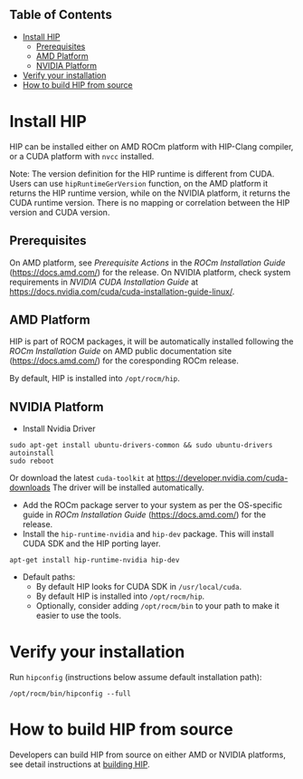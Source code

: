 ## Table of Contents

<!-- toc -->

- [Install HIP](#installing-hip)
  * [Prerequisites](#prerequisites)
  * [AMD Platform](#amd-platform)
  * [NVIDIA Platform](#nvidia-platform)
- [Verify your installation](#verify-your-installation)
- [How to build HIP from source](#how-to-build-hip-from-source)
<!-- tocstop -->

# Install HIP

HIP can be installed either on AMD ROCm platform with HIP-Clang compiler, or a CUDA platform with `nvcc` installed.

Note: The version definition for the HIP runtime is different from CUDA. Users can use `hipRuntimeGerVersion` function, on the AMD platform it returns the HIP runtime version, while on the NVIDIA platform, it returns the CUDA runtime version. There is no mapping or correlation between the HIP version and CUDA version.

## Prerequisites
On AMD platform, see _Prerequisite Actions_ in the _ROCm Installation Guide_ (https://docs.amd.com/) for the release.
On NVIDIA platform, check system requirements in _NVIDIA CUDA Installation Guide_ at https://docs.nvidia.com/cuda/cuda-installation-guide-linux/.


## AMD Platform

HIP is part of ROCM packages, it will be automatically installed following the _ROCm Installation Guide_ on AMD public documentation site (https://docs.amd.com/) for the coresponding ROCm release.

By default, HIP is installed into `/opt/rocm/hip`.


## NVIDIA Platform


* Install Nvidia Driver
```
sudo apt-get install ubuntu-drivers-common && sudo ubuntu-drivers autoinstall
sudo reboot
```
Or download the latest `cuda-toolkit` at https://developer.nvidia.com/cuda-downloads
The driver will be installed automatically.

* Add the ROCm package server to your system as per the OS-specific guide in _ROCm Installation Guide_ (https://docs.amd.com/) for the release.
* Install the `hip-runtime-nvidia` and `hip-dev` package. This will install CUDA SDK and the HIP porting layer.
```
apt-get install hip-runtime-nvidia hip-dev
```
* Default paths:
   * By default HIP looks for CUDA SDK in `/usr/local/cuda`.
   * By default HIP is installed into `/opt/rocm/hip`.
   * Optionally, consider adding `/opt/rocm/bin` to your path to make it easier to use the tools.


# Verify your installation

Run `hipconfig` (instructions below assume default installation path):
```shell
/opt/rocm/bin/hipconfig --full
```

# How to build HIP from source

Developers can build HIP from source on either AMD or NVIDIA platforms, see detail instructions at [building HIP](docs/markdown/hip_build.md).
